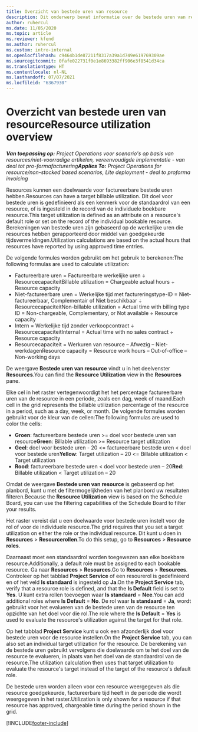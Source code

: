 ```yaml
---
title: Overzicht van bestede uren van resource
description: Dit onderwerp bevat informatie over de bestede uren van resources in Project Operations.
author: ruhercul
ms.date: 11/05/2020
ms.topic: article
ms.reviewer: kfend
ms.author: ruhercul
ms.custom: intro-internal
ms.openlocfilehash: c9464b1de87211f8317a39a1d749e619769309ae
ms.sourcegitcommit: 0fafe022731f0e1e8693382ff906e3f8541d34ca
ms.translationtype: HT
ms.contentlocale: nl-NL
ms.lasthandoff: 07/07/2021
ms.locfileid: "6367930"
---
```

# <a name="resource-utilization-overview"></a><span data-ttu-id="8494a-103">Overzicht van bestede uren van resource</span><span class="sxs-lookup"><span data-stu-id="8494a-103">Resource utilization overview</span></span>

<span data-ttu-id="8494a-104">_**Van toepassing op:** Project Operations voor scenario's op basis van resources/niet-voorradige artikelen, vereenvoudigde implementatie - van deal tot pro-formafacturering_</span><span class="sxs-lookup"><span data-stu-id="8494a-104">_**Applies To:** Project Operations for resource/non-stocked based scenarios, Lite deployment - deal to proforma invoicing_</span></span>

<span data-ttu-id="8494a-105">Resources kunnen een doelwaarde voor factureerbare bestede uren hebben.</span><span class="sxs-lookup"><span data-stu-id="8494a-105">Resources can have a target billable utilization.</span></span> <span data-ttu-id="8494a-106">Dit doel voor bestede uren is gedefinieerd als een kenmerk voor de standaardrol van een resource, of is ingesteld in de record van de individuele boekbare resource.</span><span class="sxs-lookup"><span data-stu-id="8494a-106">This target utilization is defined as an attribute on a resource's default role or set on the record of the individual bookable resource.</span></span> <span data-ttu-id="8494a-107">Berekeningen van bestede uren zijn gebaseerd op de werkelijke uren die resources hebben gerapporteerd door middel van goedgekeurde tijdsvermeldingen.</span><span class="sxs-lookup"><span data-stu-id="8494a-107">Utilization calculations are based on the actual hours that resources have reported by using approved time entries.</span></span>

<span data-ttu-id="8494a-108">De volgende formules worden gebruikt om het gebruik te berekenen:</span><span class="sxs-lookup"><span data-stu-id="8494a-108">The following formulas are used to calculate utilization:</span></span>

  - <span data-ttu-id="8494a-109">Factureerbare uren = Factureerbare werkelijke uren ÷ Resourcecapaciteit</span><span class="sxs-lookup"><span data-stu-id="8494a-109">Billable utilization = Chargeable actual hours ÷ Resource capacity</span></span>
  - <span data-ttu-id="8494a-110">Niet-factureerbare uren = Werkelijke tijd met factureringstype-ID = Niet-factureerbaar, Complementair of Niet beschikbaar ÷ Resourcecapaciteit</span><span class="sxs-lookup"><span data-stu-id="8494a-110">Non-billable utilization = Actual time with billing type ID = Non-chargeable, Complementary, or Not available ÷ Resource capacity</span></span>
  - <span data-ttu-id="8494a-111">Intern = Werkelijke tijd zonder verkoopcontract ÷ Resourcecapaciteit</span><span class="sxs-lookup"><span data-stu-id="8494a-111">Internal = Actual time with no sales contract ÷ Resource capacity</span></span>
  - <span data-ttu-id="8494a-112">Resourcecapaciteit = Werkuren van resource – Afwezig – Niet-werkdagen</span><span class="sxs-lookup"><span data-stu-id="8494a-112">Resource capacity = Resource work hours – Out-of-office – Non-working days</span></span>

<span data-ttu-id="8494a-113">De weergave **Bestede uren van resource** vindt u in het deelvenster **Resources**.</span><span class="sxs-lookup"><span data-stu-id="8494a-113">You can find the **Resource Utilization** view in the **Resources** pane.</span></span>

<span data-ttu-id="8494a-114">Elke cel in het raster vertegenwoordigt het het percentage factureerbare uren van de resource in een periode, zoals een dag, week of maand.</span><span class="sxs-lookup"><span data-stu-id="8494a-114">Each cell in the grid represents the billable utilization percentage of the resource in a period, such as a day, week, or month.</span></span> <span data-ttu-id="8494a-115">De volgende formules worden gebruikt voor de kleur van de cellen:</span><span class="sxs-lookup"><span data-stu-id="8494a-115">The following formulas are used to color the cells:</span></span>

  - <span data-ttu-id="8494a-116">**Groen**: factureerbare bestede uren >= doel voor bestede uren van resource</span><span class="sxs-lookup"><span data-stu-id="8494a-116">**Green**: Billable utilization >= Resource target utilization</span></span>
  - <span data-ttu-id="8494a-117">**Geel**: doel voor bestede uren - 20 <= factureerbare bestede uren < doel voor bestede uren</span><span class="sxs-lookup"><span data-stu-id="8494a-117">**Yellow**: Target utilization – 20 <= Billable utilization < Target utilization</span></span>
  - <span data-ttu-id="8494a-118">**Rood**: factureerbare bestede uren < doel voor bestede uren – 20</span><span class="sxs-lookup"><span data-stu-id="8494a-118">**Red**: Billable utilization < Target utilization – 20</span></span>

<span data-ttu-id="8494a-119">Omdat de weergave **Bestede uren van resource** is gebaseerd op het planbord, kunt u met de filtermogelijkheden van het planbord uw resultaten filteren.</span><span class="sxs-lookup"><span data-stu-id="8494a-119">Because the **Resource Utilization** view is based on the Schedule Board, you can use the filtering capabilities of the Schedule Board to filter your results.</span></span>

<span data-ttu-id="8494a-120">Het raster vereist dat u een doelwaarde voor bestede uren instelt voor de rol of voor de individuele resource.</span><span class="sxs-lookup"><span data-stu-id="8494a-120">The grid requires that you set a target utilization on either the role or the individual resource.</span></span> <span data-ttu-id="8494a-121">Dit kunt u doen in **Resources** > **Resourcerollen**.</span><span class="sxs-lookup"><span data-stu-id="8494a-121">To do this setup, go to **Resources** > **Resource roles**.</span></span>

<span data-ttu-id="8494a-122">Daarnaast moet een standaardrol worden toegewezen aan elke boekbare resource.</span><span class="sxs-lookup"><span data-stu-id="8494a-122">Additionally, a default role must be assigned to each bookable resource.</span></span> <span data-ttu-id="8494a-123">Ga naar **Resources** > **Resources**.</span><span class="sxs-lookup"><span data-stu-id="8494a-123">Go to **Resources** > **Resources**.</span></span> <span data-ttu-id="8494a-124">Controleer op het tabblad **Project Service** of een resourerol is gedefinieerd en of het veld **Is standaard** is ingesteld op **Ja**.</span><span class="sxs-lookup"><span data-stu-id="8494a-124">On the **Project Service** tab, verify that a resource role is defined, and that the **Is Default** field is set to **Yes**.</span></span> <span data-ttu-id="8494a-125">U kunt extra rollen toevoegen waar **Is standaard** = **Nee**.</span><span class="sxs-lookup"><span data-stu-id="8494a-125">You can add additional roles where **Is Default** = **No**.</span></span> <span data-ttu-id="8494a-126">De rol waar **Is standaard** = **Ja**, wordt gebruikt voor het evalueren van de bestede uren van de resource ten opzichte van het doel voor die rol.</span><span class="sxs-lookup"><span data-stu-id="8494a-126">The role where the **Is Default** = **Yes** is used to evaluate the resource's utilization against the target for that role.</span></span>

<span data-ttu-id="8494a-127">Op het tabblad **Project Service** kunt u ook een afzonderlijk doel voor bestede uren voor de resource instellen.</span><span class="sxs-lookup"><span data-stu-id="8494a-127">On the **Project Service** tab, you can also set an individual target utilization for the resource.</span></span> <span data-ttu-id="8494a-128">De berekening van de bestede uren gebruikt vervolgens die doelwaarde om te het doel van de resource te evalueren, in plaats van het doel van de standaardrol van de resource.</span><span class="sxs-lookup"><span data-stu-id="8494a-128">The utilization calculation then uses that target utilization to evaluate the resource's target instead of the target of the resource's default role.</span></span>

<span data-ttu-id="8494a-129">De bestede uren worden alleen voor een resource weergegeven als die resource goedgekeurde, factureerbare tijd heeft in de periode die wordt weergegeven in het raster.</span><span class="sxs-lookup"><span data-stu-id="8494a-129">Utilization is only shown for a resource if that resource has approved, chargeable time during the period shown in the grid.</span></span>


[!INCLUDE[footer-include](../includes/footer-banner.md)]